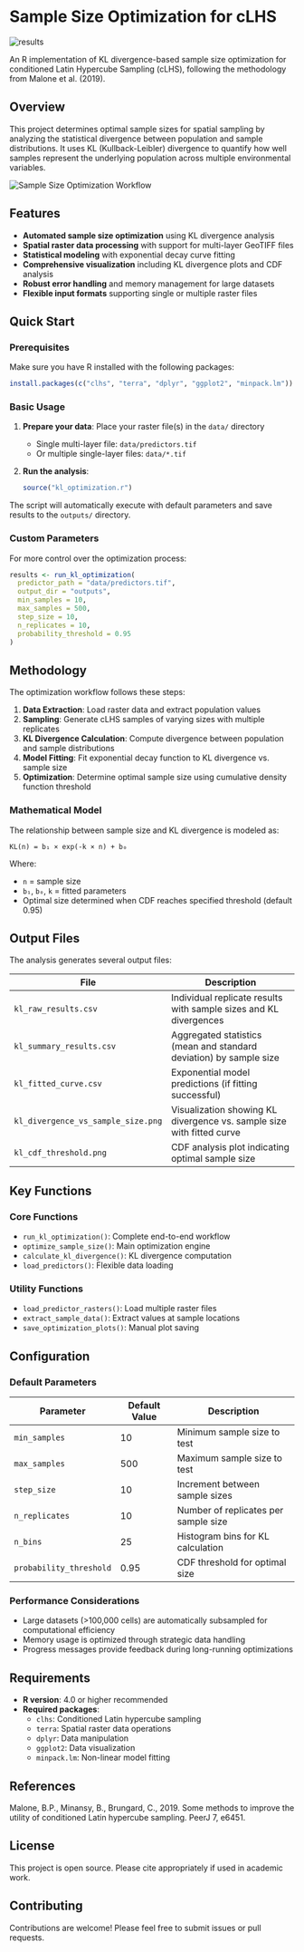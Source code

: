 # Sample Size Optimization for cLHS

![results](outputs/kl_cdf_threshold.png)

An R implementation of KL divergence-based sample size optimization for conditioned Latin Hypercube Sampling (cLHS), following the methodology from Malone et al. (2019).

## Overview

This project determines optimal sample sizes for spatial sampling by analyzing the statistical divergence between population and sample distributions. It uses KL (Kullback-Leibler) divergence to quantify how well samples represent the underlying population across multiple environmental variables.

![Sample Size Optimization Workflow](img/workflow_main_process.png)


## Features

- **Automated sample size optimization** using KL divergence analysis
- **Spatial raster data processing** with support for multi-layer GeoTIFF files
- **Statistical modeling** with exponential decay curve fitting
- **Comprehensive visualization** including KL divergence plots and CDF analysis
- **Robust error handling** and memory management for large datasets
- **Flexible input formats** supporting single or multiple raster files

## Quick Start

### Prerequisites

Make sure you have R installed with the following packages:

```r
install.packages(c("clhs", "terra", "dplyr", "ggplot2", "minpack.lm"))
```

### Basic Usage

1. **Prepare your data**: Place your raster file(s) in the `data/` directory

   - Single multi-layer file: `data/predictors.tif`
   - Or multiple single-layer files: `data/*.tif`
2. **Run the analysis**:

   ```r
   source("kl_optimization.r")
   ```

The script will automatically execute with default parameters and save results to the `outputs/` directory.

### Custom Parameters

For more control over the optimization process:

```r
results <- run_kl_optimization(
  predictor_path = "data/predictors.tif",
  output_dir = "outputs",
  min_samples = 10,
  max_samples = 500,
  step_size = 10,
  n_replicates = 10,
  probability_threshold = 0.95
)
```

## Methodology

The optimization workflow follows these steps:

1. **Data Extraction**: Load raster data and extract population values
2. **Sampling**: Generate cLHS samples of varying sizes with multiple replicates
3. **KL Divergence Calculation**: Compute divergence between population and sample distributions
4. **Model Fitting**: Fit exponential decay function to KL divergence vs. sample size
5. **Optimization**: Determine optimal sample size using cumulative density function threshold

### Mathematical Model

The relationship between sample size and KL divergence is modeled as:

```
KL(n) = b₁ × exp(-k × n) + b₀
```

Where:

- `n` = sample size
- `b₁`, `b₀`, `k` = fitted parameters
- Optimal size determined when CDF reaches specified threshold (default 0.95)

## Output Files

The analysis generates several output files:

| File                                 | Description                                                           |
| ------------------------------------ | --------------------------------------------------------------------- |
| `kl_raw_results.csv`               | Individual replicate results with sample sizes and KL divergences     |
| `kl_summary_results.csv`           | Aggregated statistics (mean and standard deviation) by sample size    |
| `kl_fitted_curve.csv`              | Exponential model predictions (if fitting successful)                 |
| `kl_divergence_vs_sample_size.png` | Visualization showing KL divergence vs. sample size with fitted curve |
| `kl_cdf_threshold.png`             | CDF analysis plot indicating optimal sample size                      |

## Key Functions

### Core Functions

- `run_kl_optimization()`: Complete end-to-end workflow
- `optimize_sample_size()`: Main optimization engine
- `calculate_kl_divergence()`: KL divergence computation
- `load_predictors()`: Flexible data loading

### Utility Functions

- `load_predictor_rasters()`: Load multiple raster files
- `extract_sample_data()`: Extract values at sample locations
- `save_optimization_plots()`: Manual plot saving

## Configuration

### Default Parameters

| Parameter                 | Default Value | Description                          |
| ------------------------- | ------------- | ------------------------------------ |
| `min_samples`           | 10            | Minimum sample size to test          |
| `max_samples`           | 500           | Maximum sample size to test          |
| `step_size`             | 10            | Increment between sample sizes       |
| `n_replicates`          | 10            | Number of replicates per sample size |
| `n_bins`                | 25            | Histogram bins for KL calculation    |
| `probability_threshold` | 0.95          | CDF threshold for optimal size       |

### Performance Considerations

- Large datasets (>100,000 cells) are automatically subsampled for computational efficiency
- Memory usage is optimized through strategic data handling
- Progress messages provide feedback during long-running optimizations

## Requirements

- **R version**: 4.0 or higher recommended
- **Required packages**:
  - `clhs`: Conditioned Latin hypercube sampling
  - `terra`: Spatial raster data operations
  - `dplyr`: Data manipulation
  - `ggplot2`: Data visualization
  - `minpack.lm`: Non-linear model fitting

## References

Malone, B.P., Minansy, B., Brungard, C., 2019. Some methods to improve the utility of conditioned Latin hypercube sampling. PeerJ 7, e6451.

## License

This project is open source. Please cite appropriately if used in academic work.

## Contributing

Contributions are welcome! Please feel free to submit issues or pull requests.
